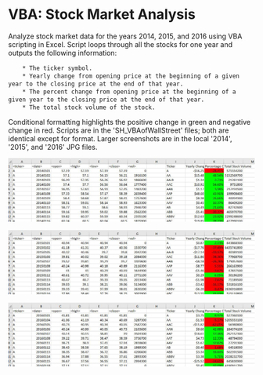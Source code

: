# VBA: Stock Market Analysis

Analyze stock market data for the years 2014, 2015, and 2016 using VBA scripting in Excel.  Script loops through all the stocks for one year and outputs the following information:

        * The ticker symbol.
        * Yearly change from opening price at the beginning of a given year to the closing price at the end of that year.
        * The percent change from opening price at the beginning of a given year to the closing price at the end of that year.
        * The total stock volume of the stock.

Conditional formatting highlights the positive change in green and negative change in red.  Scripts are in the 'SH_VBAofWallStreet' files; both are identical except for format.  Larger screenshots are in the local '2014', '2015', and '2016' JPG files.

![2014](readme/2014_thumb.jpg)

![2015](readme/2015_thumb.jpg)

![2016](readme/2016_thumb.jpg)